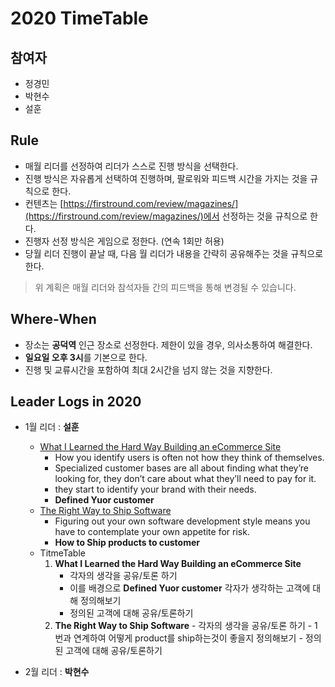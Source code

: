 # 2020 TimeTable

## 참여자

- 정경민
- 박현수
- 설훈


## Rule

- 매월 리더를 선정하여 리더가 스스로 진행 방식을 선택한다.
- 진행 방식은 자유롭게 선택하여 진행하며, 팔로워와 피드백 시간을 가지는 것을 규칙으로 한다.
- 컨텐츠는 [https://firstround.com/review/magazines/](https://firstround.com/review/magazines/)에서 선정하는 것을 규칙으로 한다.
- 진행자 선정 방식은 게임으로 정한다. (연속 1회만 허용)
- 당월 리더 진행이 끝날 때, 다음 월 리더가 내용을 간략히 공유해주는 것을 규칙으로 한다.

> 위 계획은 매월 리더와 참석자들 간의 피드백을 통해 변경될 수 있습니다.

## Where-When

- 장소는 **공덕역** 인근 장소로 선정한다. 제한이 있을 경우, 의사소통하여 해결한다.
- **일요일 오후 3시**를 기본으로 한다.
- 진행 및 교류시간을 포함하여 최대 2시간을 넘지 않는 것을 지향한다.

## Leader Logs in 2020

- 1월 리더 : **설훈**
  - [What I Learned the Hard Way Building an eCommerce Site](https://firstround.com/review/What-I-Learned-the-Hard-Way-Building-an-E-Commerce-Site/)
    - How you identify users is often not how they think of themselves.
    - Specialized customer bases are all about finding what they’re looking for, they don’t care about what they’ll need to pay for it.
    - they start to identify your brand with their needs.
    - **Defined Yuor customer**
  - [The Right Way to Ship Software](https://firstround.com/review/the-right-way-to-ship-software/)
    - Figuring out your own software development style means you have to contemplate your own appetite for risk.
    - **How to Ship products to customer**
  - TitmeTable
  	1. **What I Learned the Hard Way Building an eCommerce Site**
	  	- 각자의 생각을 공유/토론 하기
	  	- 이를 배경으로 **Defined Yuor customer** 각자가 생각하는 고객에 대해 정의해보기
	  	- 정의된 고객에 대해 공유/토론하기
	  2. **The Right Way to Ship Software**
	  	- 각자의 생각을 공유/토론 하기
	  	- 1번과 연계하여 어떻게 product를 ship하는것이 좋을지 정의해보기
	  	- 정의된 고객에 대해 공유/토론하기

- 2월 리더 : **박현수**
